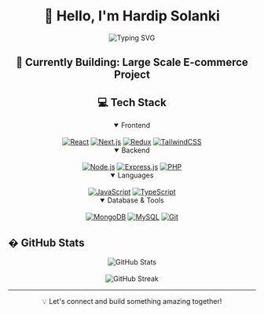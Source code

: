 <h1 align="center">👋 Hello, I'm Hardip Solanki</h1>

<p align="center">
  <img src="https://readme-typing-svg.demolab.com?font=Fira+Code&pause=1000&width=435&lines=Full+Stack+Developer;Next.js+%7C+MERN+Stack+%7C+PHP+Expert;Building+Modern+Web+Applications" alt="Typing SVG" />
</p>

<h2 align="center">🚀 Currently Building: Large Scale E-commerce Project</h2>

<div align="center">

## 💻 Tech Stack

<details open>
<summary>Frontend</summary>
<br>
<a href="#"><img src="https://img.shields.io/badge/react-%2320232a.svg?style=for-the-badge&logo=react&logoColor=%2361DAFB" alt="React"/></a>
<a href="#"><img src="https://img.shields.io/badge/Next-black?style=for-the-badge&logo=next.js&logoColor=white" alt="Next.js"/></a>
<a href="#"><img src="https://img.shields.io/badge/redux-%23593d88.svg?style=for-the-badge&logo=redux&logoColor=white" alt="Redux"/></a>
<a href="#"><img src="https://img.shields.io/badge/tailwindcss-%2338B2AC.svg?style=for-the-badge&logo=tailwind-css&logoColor=white" alt="TailwindCSS"/></a>
</details>

<details open>
<summary>Backend</summary>
<br>
<a href="#"><img src="https://img.shields.io/badge/node.js-6DA55F?style=for-the-badge&logo=node.js&logoColor=white" alt="Node.js"/></a>
<a href="#"><img src="https://img.shields.io/badge/express.js-%23404d59.svg?style=for-the-badge&logo=express&logoColor=%2361DAFB" alt="Express.js"/></a>
<a href="#"><img src="https://img.shields.io/badge/php-%23777BB4.svg?style=for-the-badge&logo=php&logoColor=white" alt="PHP"/></a>
</details>

<details open>
<summary>Languages</summary>
<br>
<a href="#"><img src="https://img.shields.io/badge/javascript-%23323330.svg?style=for-the-badge&logo=javascript&logoColor=%23F7DF1E" alt="JavaScript"/></a>
<a href="#"><img src="https://img.shields.io/badge/typescript-%23007ACC.svg?style=for-the-badge&logo=typescript&logoColor=white" alt="TypeScript"/></a>
</details>

<details open>
<summary>Database & Tools</summary>
<br>
<a href="#"><img src="https://img.shields.io/badge/MongoDB-%234ea94b.svg?style=for-the-badge&logo=mongodb&logoColor=white" alt="MongoDB"/></a>
<a href="#"><img src="https://img.shields.io/badge/mysql-%2300f.svg?style=for-the-badge&logo=mysql&logoColor=white" alt="MySQL"/></a>
<a href="#"><img src="https://img.shields.io/badge/git-%23F05033.svg?style=for-the-badge&logo=git&logoColor=white" alt="Git"/></a>
</details>

</div>

## � GitHub Stats

<p align="center">
  <img src="https://github-readme-stats.vercel.app/api?username=hardipsolanki22&theme=react&hide_border=true&include_all_commits=true&count_private=true" alt="GitHub Stats" />
  <br/><br/>
  <img src="https://github-readme-streak-stats.herokuapp.com/?user=hardipsolanki22&theme=react&hide_border=true" alt="GitHub Streak" />
</p>

---
<p align="center">💡 Let's connect and build something amazing together!</p>
